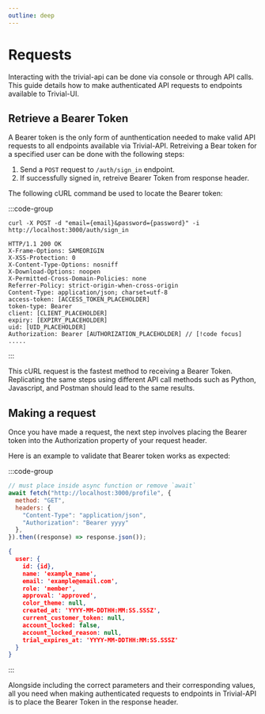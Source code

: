 ```yaml
---
outline: deep
---
```


# Requests

Interacting with the trivial-api can be done via console or through API calls. This guide details how to make authenticated API requests to endpoints available to Trivial-UI.

## Retrieve a Bearer Token

A Bearer token is the only form of aunthentication needed to make valid API requests to all endpoints available via Trivial-API. Retreiving a Bear token for a specified user can be done with the following steps: 

1. Send a `POST` request to `/auth/sign_in` endpoint.
2. If successfully signed in, retreive Bearer Token from response header.

The following cURL command be used to locate the Bearer token:

:::code-group
```cURL [Request]
curl -X POST -d "email={email}&password={password}" -i http://localhost:3000/auth/sign_in
```
```[Response]
HTTP/1.1 200 OK
X-Frame-Options: SAMEORIGIN
X-XSS-Protection: 0
X-Content-Type-Options: nosniff
X-Download-Options: noopen
X-Permitted-Cross-Domain-Policies: none
Referrer-Policy: strict-origin-when-cross-origin
Content-Type: application/json; charset=utf-8
access-token: [ACCESS_TOKEN_PLACEHOLDER]
token-type: Bearer
client: [CLIENT_PLACEHOLDER]
expiry: [EXPIRY_PLACEHOLDER]
uid: [UID_PLACEHOLDER]
Authorization: Bearer [AUTHORIZATION_PLACEHOLDER] // [!code focus]
.....
```
:::

This cURL request is the fastest method to receiving a Bearer Token. Replicating the same steps using different API call methods such as Python, Javascript, and Postman should lead to the same results.

## Making a request

Once you have made a request, the next step involves placing the Bearer token into the Authorization property of your request header.

Here is an example to validate that Bearer token works as expected:

:::code-group

```javascript [Request]
// must place inside async function or remove `await`
await fetch("http://localhost:3000/profile", {
  method: "GET",
  headers: {
    "Content-Type": "application/json",
    "Authorization": "Bearer yyyy"
  },
}).then((response) => response.json());
```
```json [Response]
{
  user: {
    id: {id},
    name: 'example_name',
    email: 'example@email.com',
    role: 'member',
    approval: 'approved',
    color_theme: null,
    created_at: 'YYYY-MM-DDTHH:MM:SS.SSSZ',
    current_customer_token: null,
    account_locked: false,
    account_locked_reason: null,
    trial_expires_at: 'YYYY-MM-DDTHH:MM:SS.SSSZ'
  }
}
```
:::

Alongside including the correct parameters and their corresponding values, all you need when making authenticated requests to endpoints in Trivial-API is to place the Bearer Token in the response header.